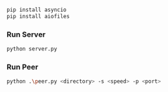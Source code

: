 ### 

``` bash
pip install asyncio
pip install aiofiles
```

### Run Server

``` bash
python server.py
```

### Run Peer

``` bash
python .\peer.py <directory> -s <speed> -p <port> 
```
